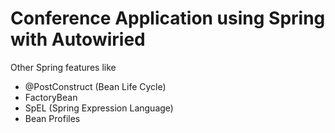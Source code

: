 # Conference Application using Spring with Autowiried
Other Spring features like
- @PostConstruct (Bean Life Cycle)
- FactoryBean
- SpEL (Spring Expression Language)
- Bean Profiles
